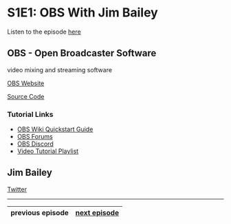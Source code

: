 # S1E1: OBS With Jim Bailey

Listen to the episode [here](https://fosspod.content.town/episodes/obs-with-jim-bailey)

## OBS - Open Broadcaster Software
video mixing and streaming software

[OBS Website](https://obsproject.com/)

[Source Code](https://github.com/obsproject/obs-studio)

### Tutorial Links

- [OBS Wiki Quickstart Guide](https://obsproject.com/wiki/OBS-Studio-Quickstart)
- [OBS Forums](https://obsproject.com/forum/)
- [OBS Discord](https://obsproject.com/discord)
- [Video Tutorial Playlist](https://youtube.com/playlist?list=PLzo7l8HTJNK-IKzM_zDicTd2u20Ab2pAl)

## Jim Bailey

[Twitter](https://twitter.com/WizardOfOBS)

---

|previous episode | [next episode](S1E2-NAS.md) |
| ----------- | ----------- |
